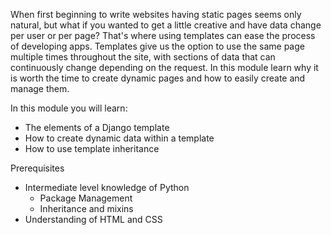 When first beginning to write websites having static pages seems only natural, but what if you wanted to get a little creative and have data change per user or per page? That's where using templates can ease the process of developing apps. Templates give us the option to use the same page multiple times throughout the site, with sections of data that can continuously change depending on the request. In this module learn why it is worth the time to create dynamic pages and how to easily create and manage them.

In this module you will learn:
- The elements of a Django template
- How to create dynamic data within a template
- How to use template inheritance

Prerequisites
- Intermediate level knowledge of Python
  - Package Management
  - Inheritance and mixins
- Understanding of HTML and CSS
